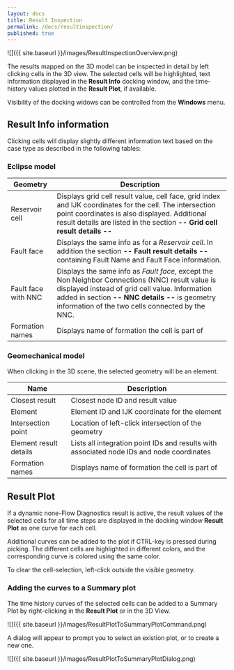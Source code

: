 ```yaml
---
layout: docs
title: Result Inspection
permalink: /docs/resultinspection/
published: true
---
```

![]({{ site.baseurl }}/images/ResultInspectionOverview.png)

The results mapped on the 3D model can be inspected in detail by left clicking cells in the 3D view. 
The selected cells will be highlighted, text information displayed in the **Result Info** docking window, and the time-history values plotted in the **Result Plot**, if available.

<div class="note">
Visibility of the docking widows can be controlled from the <b>Windows</b> menu.
</div>

## Result Info information

Clicking cells will display slightly different information text based on the case type as described in the following tables:

### Eclipse model

Geometry      | Description
--------------|------------
Reservoir cell| Displays grid cell result value, cell face, grid index and IJK coordinates for the cell. The intersection point coordinates is also displayed. Additional result details are listed in the section **-- Grid cell result details --**
Fault face    | Displays the same info as for a *Reservoir cell*. In addition the section **-- Fault result details --** containing Fault Name and Fault Face information.
Fault face with NNC | Displays the same info as *Fault face*, except the Non Neighbor Connections (NNC) result value is displayed instead of grid cell value. Information added in section **-- NNC details --** is geometry information of the two cells connected by the NNC.
Formation names| Displays name of formation the cell is part of

### Geomechanical model

When clicking in the 3D scene, the selected geometry will be an element. 

Name                   | Description
-----------------------|------------
Closest result         | Closest node ID and result value
Element                | Element ID and IJK coordinate for the element
Intersection point     | Location of left-click intersection of the geometry
Element result details | Lists all integration point IDs and results with associated node IDs and node coordinates
Formation names        | Displays name of formation the cell is part of

## Result Plot

If a dynamic none-Flow Diagnostics result is active, the result values of the selected cells for all time steps are displayed in the docking window **Result Plot** as one curve for each cell. 

Additional curves can be added to the plot if CTRL-key is pressed during picking. The different cells are highlighted in different colors, and the corresponding curve is colored using the same color.

To clear the cell-selection, left-click outside the visible geometry.

### Adding the curves to a Summary plot

The time history curves of the selected cells can be added to a Summary Plot by right-clicking in the **Result Plot** or in the 3D View.

![]({{ site.baseurl }}/images/ResultPlotToSummaryPlotCommand.png)

A dialog will appear to prompt you to select an existion plot, or to create a new one.

![]({{ site.baseurl }}/images/ResultPlotToSummaryPlotDialog.png)

